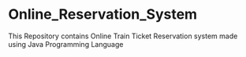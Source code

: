 # Online_Reservation_System
This Repository contains Online Train Ticket Reservation system made using Java Programming Language
